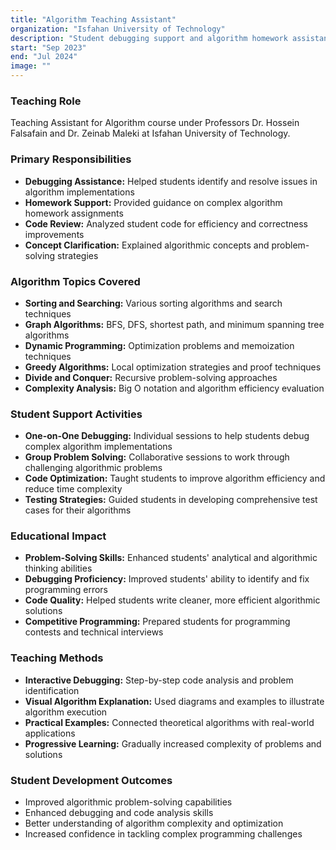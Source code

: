 ```yaml
---
title: "Algorithm Teaching Assistant"
organization: "Isfahan University of Technology"
description: "Student debugging support and algorithm homework assistance"
start: "Sep 2023"
end: "Jul 2024"
image: ""
---
```


### Teaching Role
Teaching Assistant for Algorithm course under Professors Dr. Hossein Falsafain and Dr. Zeinab Maleki at Isfahan University of Technology.

### Primary Responsibilities
- **Debugging Assistance:** Helped students identify and resolve issues in algorithm implementations
- **Homework Support:** Provided guidance on complex algorithm homework assignments
- **Code Review:** Analyzed student code for efficiency and correctness improvements
- **Concept Clarification:** Explained algorithmic concepts and problem-solving strategies

### Algorithm Topics Covered
- **Sorting and Searching:** Various sorting algorithms and search techniques
- **Graph Algorithms:** BFS, DFS, shortest path, and minimum spanning tree algorithms
- **Dynamic Programming:** Optimization problems and memoization techniques
- **Greedy Algorithms:** Local optimization strategies and proof techniques
- **Divide and Conquer:** Recursive problem-solving approaches
- **Complexity Analysis:** Big O notation and algorithm efficiency evaluation

### Student Support Activities
- **One-on-One Debugging:** Individual sessions to help students debug complex algorithm implementations
- **Group Problem Solving:** Collaborative sessions to work through challenging algorithmic problems
- **Code Optimization:** Taught students to improve algorithm efficiency and reduce time complexity
- **Testing Strategies:** Guided students in developing comprehensive test cases for their algorithms

### Educational Impact
- **Problem-Solving Skills:** Enhanced students' analytical and algorithmic thinking abilities
- **Debugging Proficiency:** Improved students' ability to identify and fix programming errors
- **Code Quality:** Helped students write cleaner, more efficient algorithmic solutions
- **Competitive Programming:** Prepared students for programming contests and technical interviews

### Teaching Methods
- **Interactive Debugging:** Step-by-step code analysis and problem identification
- **Visual Algorithm Explanation:** Used diagrams and examples to illustrate algorithm execution
- **Practical Examples:** Connected theoretical algorithms with real-world applications
- **Progressive Learning:** Gradually increased complexity of problems and solutions

### Student Development Outcomes
- Improved algorithmic problem-solving capabilities
- Enhanced debugging and code analysis skills
- Better understanding of algorithm complexity and optimization
- Increased confidence in tackling complex programming challenges

